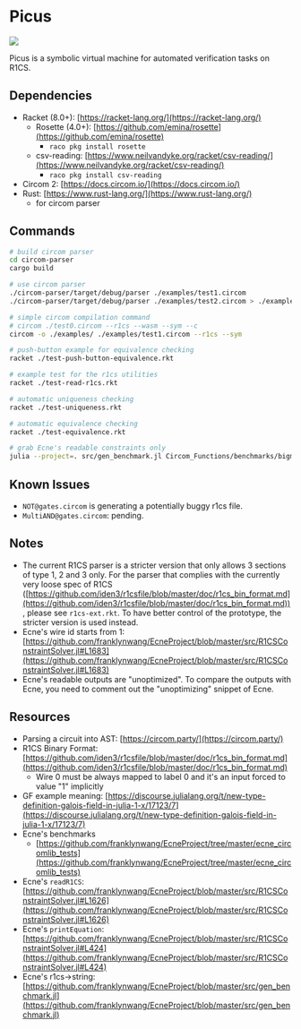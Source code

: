 # Picus

<div align="left"><img src="https://img.shields.io/badge/tokamak-0.1-blueviolet?labelColor=blueviolet&color=3d3d3d"></div>

Picus is a symbolic virtual machine for automated verification tasks on R1CS.

## Dependencies

- Racket (8.0+): [https://racket-lang.org/](https://racket-lang.org/)
  - Rosette (4.0+): [https://github.com/emina/rosette](https://github.com/emina/rosette)
    - `raco pkg install rosette`
  - csv-reading: [https://www.neilvandyke.org/racket/csv-reading/](https://www.neilvandyke.org/racket/csv-reading/)
    - `raco pkg install csv-reading`
- Circom 2: [https://docs.circom.io/](https://docs.circom.io/)
- Rust: [https://www.rust-lang.org/](https://www.rust-lang.org/)
  - for circom parser


## Commands

```bash
# build circom parser
cd circom-parser
cargo build

# use circom parser
./circom-parser/target/debug/parser ./examples/test1.circom
./circom-parser/target/debug/parser ./examples/test2.circom > ./examples/test2.json

# simple circom compilation command
# circom ./test0.circom --r1cs --wasm --sym --c
circom -o ./examples/ ./examples/test1.circom --r1cs --sym

# push-button example for equivalence checking
racket ./test-push-button-equivalence.rkt

# example test for the r1cs utilities
racket ./test-read-r1cs.rkt

# automatic uniqueness checking
racket ./test-uniqueness.rkt

# automatic equivalence checking
racket ./test-equivalence.rkt

# grab Ecne's readable constraints only
julia --project=. src/gen_benchmark.jl Circom_Functions/benchmarks/bigmod_5_2.r1cs > Circom_Functions/benchmarks/bigmod_5_2.txt
```

## Known Issues

- `NOT@gates.circom` is generating a potentially buggy r1cs file.
- `MultiAND@gates.circom`: pending.

## Notes

- The current R1CS parser is a stricter version that only allows 3 sections of type 1, 2 and 3 only. For the parser that complies with the currently very loose spec of R1CS ([https://github.com/iden3/r1csfile/blob/master/doc/r1cs_bin_format.md](https://github.com/iden3/r1csfile/blob/master/doc/r1cs_bin_format.md)), please see `r1cs-ext.rkt`. To have better control of the prototype, the stricter version is used instead.
- Ecne's wire id starts from 1: [https://github.com/franklynwang/EcneProject/blob/master/src/R1CSConstraintSolver.jl#L1683](https://github.com/franklynwang/EcneProject/blob/master/src/R1CSConstraintSolver.jl#L1683)
- Ecne's readable outputs are "unoptimized". To compare the outputs with Ecne, you need to comment out the "unoptimizing" snippet of Ecne.

## Resources

- Parsing a circuit into AST: [https://circom.party/](https://circom.party/)
- R1CS Binary Format: [https://github.com/iden3/r1csfile/blob/master/doc/r1cs_bin_format.md](https://github.com/iden3/r1csfile/blob/master/doc/r1cs_bin_format.md)
  - Wire 0 must be always mapped to label 0 and it's an input forced to value "1" implicitly
- GF example meaning: [https://discourse.julialang.org/t/new-type-definition-galois-field-in-julia-1-x/17123/7](https://discourse.julialang.org/t/new-type-definition-galois-field-in-julia-1-x/17123/7)
- Ecne's benchmarks
  - [https://github.com/franklynwang/EcneProject/tree/master/ecne_circomlib_tests](https://github.com/franklynwang/EcneProject/tree/master/ecne_circomlib_tests)
- Ecne's `readR1CS`: [https://github.com/franklynwang/EcneProject/blob/master/src/R1CSConstraintSolver.jl#L1626](https://github.com/franklynwang/EcneProject/blob/master/src/R1CSConstraintSolver.jl#L1626)
- Ecne's `printEquation`: [https://github.com/franklynwang/EcneProject/blob/master/src/R1CSConstraintSolver.jl#L424](https://github.com/franklynwang/EcneProject/blob/master/src/R1CSConstraintSolver.jl#L424)
- Ecne's r1cs->string: [https://github.com/franklynwang/EcneProject/blob/master/src/gen_benchmark.jl](https://github.com/franklynwang/EcneProject/blob/master/src/gen_benchmark.jl)
